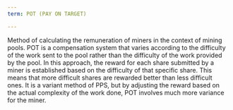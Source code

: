 ```yaml
---
term: POT (PAY ON TARGET)

---
```

Method of calculating the remuneration of miners in the context of mining pools. POT is a compensation system that varies according to the difficulty of the work sent to the pool rather than the difficulty of the work provided by the pool. In this approach, the reward for each share submitted by a miner is established based on the difficulty of that specific share. This means that more difficult shares are rewarded better than less difficult ones. It is a variant method of PPS, but by adjusting the reward based on the actual complexity of the work done, POT involves much more variance for the miner.
